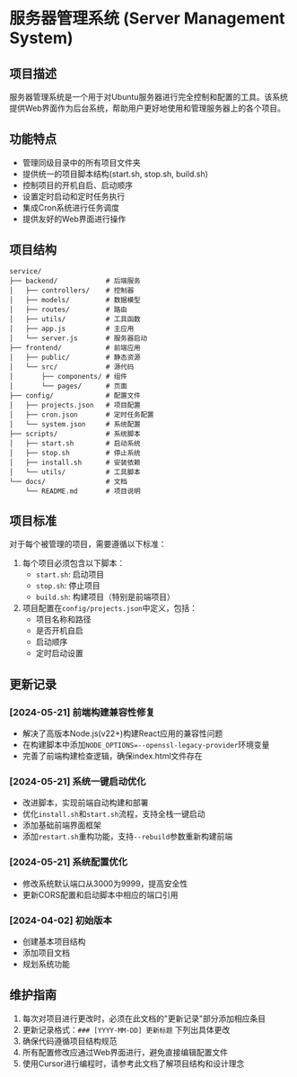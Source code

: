# 服务器管理系统 (Server Management System)

## 项目描述
服务器管理系统是一个用于对Ubuntu服务器进行完全控制和配置的工具。该系统提供Web界面作为后台系统，帮助用户更好地使用和管理服务器上的各个项目。

## 功能特点
- 管理同级目录中的所有项目文件夹
- 提供统一的项目脚本结构(start.sh, stop.sh, build.sh)
- 控制项目的开机自启、启动顺序
- 设置定时启动和定时任务执行
- 集成Cron系统进行任务调度
- 提供友好的Web界面进行操作

## 项目结构
```
service/
├── backend/            # 后端服务
│   ├── controllers/    # 控制器
│   ├── models/         # 数据模型
│   ├── routes/         # 路由
│   ├── utils/          # 工具函数
│   ├── app.js          # 主应用
│   └── server.js       # 服务器启动
├── frontend/           # 前端应用
│   ├── public/         # 静态资源
│   └── src/            # 源代码
│       ├── components/ # 组件
│       └── pages/      # 页面
├── config/             # 配置文件
│   ├── projects.json   # 项目配置
│   ├── cron.json       # 定时任务配置
│   └── system.json     # 系统配置
├── scripts/            # 系统脚本
│   ├── start.sh        # 启动系统
│   ├── stop.sh         # 停止系统
│   ├── install.sh      # 安装依赖
│   └── utils/          # 工具脚本
└── docs/               # 文档
    └── README.md       # 项目说明
```

## 项目标准
对于每个被管理的项目，需要遵循以下标准：
1. 每个项目必须包含以下脚本：
   - `start.sh`: 启动项目
   - `stop.sh`: 停止项目
   - `build.sh`: 构建项目（特别是前端项目）
2. 项目配置在`config/projects.json`中定义，包括：
   - 项目名称和路径
   - 是否开机自启
   - 启动顺序
   - 定时启动设置

## 更新记录
### [2024-05-21] 前端构建兼容性修复
- 解决了高版本Node.js(v22+)构建React应用的兼容性问题
- 在构建脚本中添加`NODE_OPTIONS=--openssl-legacy-provider`环境变量
- 完善了前端构建检查逻辑，确保index.html文件存在

### [2024-05-21] 系统一键启动优化
- 改进脚本，实现前端自动构建和部署
- 优化`install.sh`和`start.sh`流程，支持全栈一键启动
- 添加基础前端界面框架
- 添加`restart.sh`重构功能，支持`--rebuild`参数重新构建前端

### [2024-05-21] 系统配置优化
- 修改系统默认端口从3000为9999，提高安全性
- 更新CORS配置和启动脚本中相应的端口引用

### [2024-04-02] 初始版本
- 创建基本项目结构
- 添加项目文档
- 规划系统功能

## 维护指南
1. 每次对项目进行更改时，必须在此文档的"更新记录"部分添加相应条目
2. 更新记录格式：`### [YYYY-MM-DD] 更新标题` 下列出具体更改
3. 确保代码遵循项目结构规范
4. 所有配置修改应通过Web界面进行，避免直接编辑配置文件
5. 使用Cursor进行编程时，请参考此文档了解项目结构和设计理念 